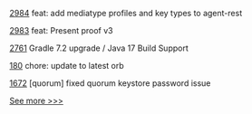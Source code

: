 
[2984](https://github.com/hyperledger/aries-framework-go/pull/2984) feat: add mediatype profiles and key types to agent-rest

[2983](https://github.com/hyperledger/aries-framework-go/pull/2983) feat: Present proof v3

[2761](https://github.com/hyperledger/besu/pull/2761) Gradle 7.2 upgrade / Java 17 Build Support

[180](https://github.com/hyperledger/aries-framework-go-ext/pull/180) chore: update to latest orb

[1672](https://github.com/hyperledger-labs/blockchain-automation-framework/pull/1672) [quorum] fixed quorum keystore password issue


[See more >>>](https://start-here.hyperledger.org/pull-requests)
